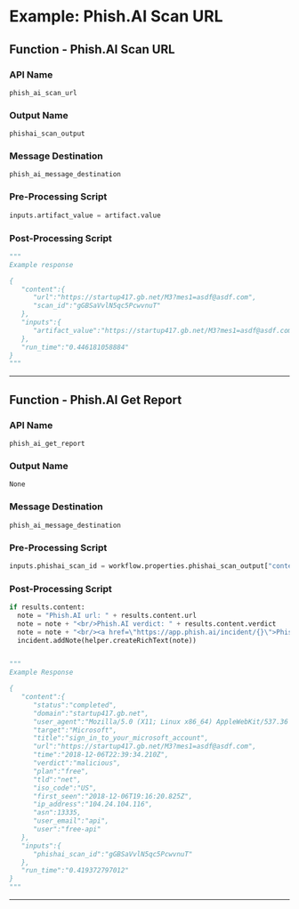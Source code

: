 <!--
    DO NOT MANUALLY EDIT THIS FILE
    THIS FILE IS AUTOMATICALLY GENERATED WITH resilient-circuits codegen
-->

# Example: Phish.AI Scan URL

## Function - Phish.AI Scan URL

### API Name
`phish_ai_scan_url`

### Output Name
`phishai_scan_output`

### Message Destination
`phish_ai_message_destination`

### Pre-Processing Script
```python
inputs.artifact_value = artifact.value
```

### Post-Processing Script
```python
"""
Example response

{  
   "content":{  
      "url":"https://startup417.gb.net/M3?mes1=asdf@asdf.com",
      "scan_id":"gGBSaVvlN5qc5PcwvnuT"
   },
   "inputs":{  
      "artifact_value":"https://startup417.gb.net/M3?mes1=asdf@asdf.com"
   },
   "run_time":"0.446181058884"
}
"""
```

---

## Function - Phish.AI Get Report

### API Name
`phish_ai_get_report`

### Output Name
`None`

### Message Destination
`phish_ai_message_destination`

### Pre-Processing Script
```python
inputs.phishai_scan_id = workflow.properties.phishai_scan_output["content"]["scan_id"]
```

### Post-Processing Script
```python
if results.content:
  note = "Phish.AI url: " + results.content.url
  note = note + "<br/>Phish.AI verdict: " + results.content.verdict
  note = note + "<br/><a href=\"https://app.phish.ai/incident/{}\">Phish.AI report link</a>".format(results.inputs.phishai_scan_id)
  incident.addNote(helper.createRichText(note))


"""
Example Response

{  
   "content":{  
      "status":"completed",
      "domain":"startup417.gb.net",
      "user_agent":"Mozilla/5.0 (X11; Linux x86_64) AppleWebKit/537.36 (KHTML, like Gecko) Chrome/64.0.3282.140 Safari/537.36",
      "target":"Microsoft",
      "title":"sign_in_to_your_microsoft_account",
      "url":"https://startup417.gb.net/M3?mes1=asdf@asdf.com",
      "time":"2018-12-06T22:39:34.210Z",
      "verdict":"malicious",
      "plan":"free",
      "tld":"net",
      "iso_code":"US",
      "first_seen":"2018-12-06T19:16:20.825Z",
      "ip_address":"104.24.104.116",
      "asn":13335,
      "user_email":"api",
      "user":"free-api"
   },
   "inputs":{  
      "phishai_scan_id":"gGBSaVvlN5qc5PcwvnuT"
   },
   "run_time":"0.419372797012"
}
"""
```

---

